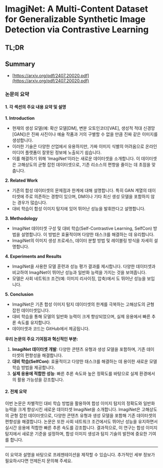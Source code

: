 # ImagiNet: A Multi-Content Dataset for Generalizable Synthetic Image Detection via Contrastive Learning
## TL;DR
## Summary
- [https://arxiv.org/pdf/2407.20020.pdf](https://arxiv.org/pdf/2407.20020.pdf)

### 논문의 요약

#### 1. 각 섹션의 주요 내용 요약 및 설명

**1. Introduction**
- 현재의 생성 모델(예: 확산 모델[DM], 변분 오토인코더[VAE], 생성적 적대 신경망[GAN])은 진짜 사진이나 예술 작품과 거의 구별할 수 없을 만큼 진짜 같은 이미지를 생성합니다.
- 이러한 기술은 다양한 산업에서 유용하지만, 가짜 이미지 식별의 어려움으로 온라인 미디어 플랫폼이 잘못된 정보에 노출되기 쉽습니다.
- 이를 해결하기 위해 'ImagiNet'이라는 새로운 데이터셋을 소개합니다. 이 데이터셋은 고해상도의 균형 잡힌 데이터셋으로, 기존 리소스의 편향을 줄이는 데 초점을 맞춥니다.

**2. Related Work**
- 기존의 합성 데이터셋의 문제점과 한계에 대해 설명합니다. 특히 GAN 계열의 데이터셋에 주로 의존하는 경향이 있으며, DM이나 기타 최신 생성 모델을 포함하지 않는 경우가 많습니다.
- 대비 학습이 합성 이미지 탐지에 있어 뛰어난 성능을 발휘한다고 설명합니다.

**3. Methodology**
- ImagiNet 데이터셋 구성 및 대비 학습(Self-Contrastive Learning, SelfCon) 방법을 설명합니다. 이 방법은 효율적이며 다양한 태스크를 해결하는 데 유리합니다.
- ImagiNet의 이미지 생성 프로세스, 데이터 분할 방법 및 레이블링 방식을 자세히 설명합니다.

**4. Experiments and Results**
- ImagiNet을 사용한 모델 훈련과 성능 평가 결과를 제시합니다. 다양한 데이터셋과 비교하여 ImagiNet이 뛰어난 성능과 일반화 능력을 가지는 것을 보여줍니다.
- 모델은 사회 네트워크 조건(예: 이미지 리사이징, 압축)에서 도 뛰어난 성능을 보입니다.

**5. Conclusion**
- ImagiNet은 기존 합성 이미지 탐지 데이터셋의 한계를 극복하는 고해상도의 균형 잡힌 데이터셋입니다.
- 대비 학습을 통해 모델의 일반화 능력이 크게 향상되었으며, 실제 응용에서 빠른 추론 속도를 유지합니다.
- 데이터셋과 코드는 GitHub에서 제공됩니다.

**우리 논문의 주요 기여점과 혁신적인 부분:**
1. **ImagiNet 데이터셋 개발**: 다양한 콘텐츠 유형과 생성 모델을 포함하며, 기존 데이터셋의 편향성을 해결합니다.
2. **대비 학습(SelfCon)**: 효율적이고 다양한 태스크를 해결하는 데 용이한 새로운 모델 학습 방법을 제공합니다.
3. **실제 응용에 적합한 성능**: 빠른 추론 속도와 높은 정확도를 바탕으로 실제 환경에서의 활용 가능성을 강조합니다.

#### 2. 전체 요약

이번 논문은 차별적인 대비 학습 방법을 활용하여 합성 이미지 탐지의 정확도와 일반화 능력을 크게 향상시킨 새로운 데이터셋 ImagiNet을 소개합니다. ImagiNet은 고해상도의 균형 잡힌 데이터셋으로, 다양한 콘텐츠 유형과 생성 모델을 포함해 기존 데이터셋의 편향성을 해결합니다. 논문은 또한 사회 네트워크 조건에서도 뛰어난 성능을 유지하면서 실시간 응용에 적합한 빠른 추론 속도를 강조합니다. 결과적으로, 이 연구는 합성 이미지 탐지에서 새로운 기준을 설정하며, 합성 이미지 생성과 탐지 기술의 발전에 중요한 기여를 합니다.

---

이 요약과 설명을 바탕으로 프레젠테이션을 제작할 수 있습니다. 추가적인 세부 정보가 필요하시다면 언제든지 문의해 주세요.